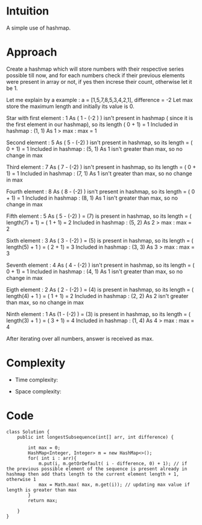 # Intuition
<!-- Describe your first thoughts on how to solve this problem. -->
A simple use of hashmap.


# Approach
<!-- Describe your approach to solving the problem. -->
Create a hashmap which will store numbers with their respective series possible till now, and for each numbers check if their previous elements were present in array or not, if yes then increse their count, otherwise let it be 1.

Let me explain by a example :  a = [1,5,7,8,5,3,4,2,1], difference = -2
Let max store the maximum length and initially its value is 0.

Star with first element : 1
As ( 1 - (-2 ) ) isn't present in hashmap ( since it is the first element in our hashmap), so its length ( 0 + 1) = 1 
Included in hashmap : (1, 1)
As 1 > max : max = 1

Second element : 5
As ( 5 - (-2) ) isn't present in hashmap, so its length = ( 0 + 1) = 1 
Included in hashmap : (5, 1)
As 1 isn't greater than max, so no change in max

Third element : 7
As ( 7 - (-2) ) isn't present in hashmap, so its length = ( 0 + 1) = 1 
Included in hashmap : (7, 1)
As 1 isn't greater than max, so no change in max

Fourth element : 8
As ( 8 - (-2) ) isn't present in hashmap, so its length = ( 0 + 1) = 1 
Included in hashmap : (8, 1)
As 1 isn't greater than max, so no change in max

Fifth element : 5
As ( 5 - (-2) ) = (7) is present in hashmap, so its length = ( length(7) + 1) = ( 1 + 1) = 2
Included in hashmap : (5, 2)
As 2 > max : max = 2

Sixth element : 3
As ( 3 - (-2) ) = (5) is present in hashmap, so its length = ( length(5) + 1 ) = ( 2 + 1) = 3
Included in hashmap : (3, 3)
As 3 > max : max = 3

Seventh element : 4
As ( 4 - (-2) ) isn't present in hashmap, so its length = ( 0 + 1) = 1 
Included in hashmap : (4, 1)
As 1 isn't greater than max, so no change in max

Eigth element : 2
As ( 2 - (-2) ) = (4) is present in hashmap, so its length = ( length(4) + 1 ) = ( 1 + 1) = 2
Included in hashmap : (2, 2)
As 2 isn't greater than max, so no change in max

Ninth element : 1
As (1 - (-2) ) = (3) is present in hashmap, so its length = ( length(3) + 1 ) = ( 3 + 1) = 4
Included in hashmap : (1, 4)
As 4 > max : max = 4

After iterating over all numbers, answer is received as max.


# Complexity
- Time complexity:
<!-- Add your time complexity here, e.g. $$O(n)$$ -->

- Space complexity:
<!-- Add your space complexity here, e.g. $$O(n)$$ -->

# Code
```
class Solution {
    public int longestSubsequence(int[] arr, int difference) {

        int max = 0;
        HashMap<Integer, Integer> m = new HashMap<>();
        for( int i : arr){
            m.put(i, m.getOrDefault( i - difference, 0) + 1); // if the previous possible element of the sequence is present already in hashmap then add thats length to the current element length + 1, otherwise 1
            max = Math.max( max, m.get(i)); // updating max value if length is greater than max
        }
        return max;
        
    }
}
```